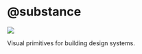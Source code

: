 # @substance

![](https://github.com/jameslnewell/substance/workflows/main/badge.svg)

Visual primitives for building design systems.
